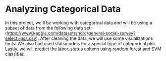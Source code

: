 # Analyzing Categorical Data 

In this project, we'll be working with categorical data and will be using a subset of data from the following data set: (https://www.kaggle.com/datasets/norc/general-social-survey?select=gss.csv).
After cleaning the data, we will use some visualizations tools. We also had used statsmodels for a special type of categorical plot.
Lastly, we will predict the labor_status column using random forest and SVM classifier.

